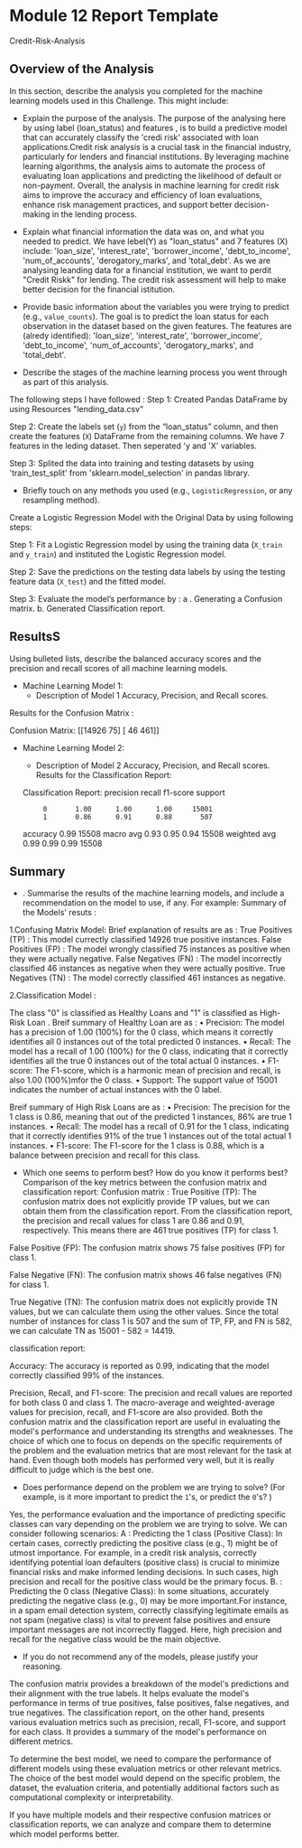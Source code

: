# Module 12 Report Template
 Credit-Risk-Analysis

## Overview of the Analysis

In this section, describe the analysis you completed for the machine learning models used in this Challenge. This might include:

* Explain the purpose of the analysis.
The purpose of the analysing here by using label (loan_status) and features , is to build a predictive model that can accurately classify the 'credi risk' associated with loan applications.Credit risk analysis is a crucial task in the financial industry, particularly for lenders and financial institutions. By leveraging machine learning algorithms, the analysis aims to automate the process of evaluating loan applications and predicting the likelihood of default or non-payment.
Overall, the analysis in machine learning for credit risk aims to improve the accuracy and efficiency of loan evaluations, enhance risk management practices, and support better decision-making in the lending process.

* Explain what financial information the data was on, and what you needed to predict.
We have lebel(Y) as "loan_status" and 7 features (X) include: 'loan_size', 'interest_rate', 'borrower_income', 	'debt_to_income', 'num_of_accounts', 'derogatory_marks', and 	'total_debt'.
As we are analysing leanding data for a financial institution, we want to perdit "Credit Riskk" for lending. The credit risk assessment will help to make better decision for the financial istitution.

* Provide basic information about the variables you were trying to predict (e.g., `value_counts`).
The goal is to predict the loan status for each observation in the dataset based on the given features. The features are (alredy identified): 'loan_size', 'interest_rate', 'borrower_income', 	'debt_to_income', 'num_of_accounts', 'derogatory_marks', and 	'total_debt'.

* Describe the stages of the machine learning process you went through as part of this analysis.

The following steps I have followed : 
 Step 1: Created Pandas DataFrame by using Resources "lending_data.csv" 

 Step 2: Create the labels set (`y`)  from the “loan_status” column, and then create the features (`X`) DataFrame from the remaining columns. We have 7 features in the leding dataset. Then seperated 'y and 'X' variables.

 Step 3: Splited the data into training and testing datasets by using 'train_test_split' from 'sklearn.model_selection' in pandas library.

* Briefly touch on any methods you used (e.g., `LogisticRegression`, or any resampling method).

Create a Logistic Regression Model with the Original Data by using following steps:

Step 1: Fit a Logistic Regression model by using the training data (`X_train` and `y_train`) and instituted the Logistic Regression model. 

Step 2: Save the predictions on the testing data labels by using the testing feature data (`X_test`) and the fitted model.

Step 3: Evaluate the model’s performance by :
 a . Generating  a Confusion matrix.
 b. Generated Classification report.

## ResultsS

Using bulleted lists, describe the balanced accuracy scores and the precision and recall scores of all machine learning models.

* Machine Learning Model 1:
  * Description of Model 1 Accuracy, Precision, and Recall scores.

Results for the Confusion Matrix :

Confusion Matrix:
[[14926    75]
 [   46   461]]


* Machine Learning Model 2:
  * Description of Model 2 Accuracy, Precision, and Recall scores.
Results for the Classification Report:

  Classification Report:
              precision    recall  f1-score   support

           0       1.00      1.00      1.00     15001
           1       0.86      0.91      0.88       507

    accuracy                           0.99     15508
   macro avg       0.93      0.95      0.94     15508
weighted avg       0.99      0.99      0.99     15508

## Summary

* . Summarise the results of the machine learning models, and include a recommendation on the model to use, if any. For example:
Summary of the Models' resuts : 

1.Confusing Matrix Model:
Brief explanation of results are as :
True Positives (TP) : This model currectly classified 14926 true positive instances. 
False Positives (FP) : The model wrongly classified 75 instances as positive when they were actually negative.
False Negatives (FN) : The model incorrectly classified 46 instances as negative when they were actually positive.
True Negatives (TN) : The model correctly classified 461 instances as negative.

2.Classification Model :

The class "0" is classified as Healthy Loans  and "1" is classified as High-Risk Loan . 
Breif summary of Healthy Loan are as :
•	Precision: The model has a precision of 1.00 (100%) for the 0 class, which means it correctly identifies all 0 instances out of the total predicted 0 instances.
•	Recall: The model has a recall of 1.00 (100%) for the 0 class, indicating that it correctly identifies all the true 0 instances out of the total actual 0 instances.
•	F1-score: The F1-score, which is a harmonic mean of precision and recall, is also 1.00 (100%)mfor the 0 class.
•	Support: The support value of 15001 indicates the number of actual instances with the 0 label.

Breif summary of High Risk Loans are as :
•	Precision: The precision for the 1 class is 0.86, meaning that out of the predicted 1 instances, 86% are true 1 instances.
•	Recall: The model has a recall of 0.91 for the 1 class, indicating that it correctly identifies 91% of the true 1 instances out of the total actual 1 instances.
•	F1-score: The F1-score for the 1 class is 0.88, which is a balance between precision and recall for this class.
 
* Which one seems to perform best? How do you know it performs best?
Comparison of  the key metrics between the confusion matrix and classification report:
Confusion matrix : 
True Positive (TP): The confusion matrix does not explicitly provide TP values, but we can obtain them from the classification report. From the classification report, the precision and recall values for class 1 are 0.86 and 0.91, respectively. This means there are 461 true positives (TP) for class 1.

False Positive (FP): The confusion matrix shows 75 false positives (FP) for class 1.

False Negative (FN): The confusion matrix shows 46 false negatives (FN) for class 1.

True Negative (TN): The confusion matrix does not explicitly provide TN values, but we can calculate them using the other values. Since the total number of instances for class 1 is 507 and the sum of TP, FP, and FN is 582, we can calculate TN as 15001 - 582 = 14419.

classification report:

Accuracy: The accuracy is reported as 0.99, indicating that the model correctly classified 99% of the instances.

Precision, Recall, and F1-score: The precision and recall values are reported for both class 0 and class 1. The macro-average and weighted-average values for precision, recall, and F1-score are also provided.
Both the confusion matrix and the classification report are useful in evaluating the model's performance and understanding its strengths and weaknesses. The choice of which one to focus on depends on the specific requirements of the problem and the evaluation metrics that are most relevant for the task at hand.
Even though both models has  performed very well, but it is really difficult to judge which is the best one. 
* Does performance depend on the problem we are trying to solve? (For example, is it more important to predict the `1`'s, or predict the `0`'s? )

Yes, the performance evaluation and the importance of predicting specific classes can vary depending on the problem we are trying to solve. 
We can consider following scenarios:
A : Predicting the 1 class (Positive Class): In certain cases, correctly predicting the positive class (e.g., 1) might be of utmost importance. For example, in a credit risk analysis, correctly identifying potential loan defaulters (positive class) is crucial to minimize financial risks and make informed lending decisions. In such cases, high precision and recall for the positive class would be the primary focus.
B. : Predicting the 0 class (Negative Class): In some situations, accurately predicting the negative class (e.g., 0) may be more important.For instance, in a spam email detection system, correctly classifying legitimate emails as not spam (negative class) is vital to prevent false positives and ensure important messages are not incorrectly flagged. Here, high precision and recall for the negative class would be the main objective.

* If you do not recommend any of the models, please justify your reasoning.

The confusion matrix provides a breakdown of the model's predictions and their alignment with the true labels. It helps evaluate the model's performance in terms of true positives, false positives, false negatives, and true negatives.
The classification report, on the other hand, presents various evaluation metrics such as precision, recall, F1-score, and support for each class. It provides a summary of the model's performance on different metrics.

To determine the best model, we need to compare the performance of different models using these evaluation metrics or other relevant metrics. The choice of the best model would depend on the specific problem, the dataset, the evaluation criteria, and potentially additional factors such as computational complexity or interpretability.

If you have multiple models and their respective confusion matrices or classification reports, we can analyze and compare them to determine which model performs better.